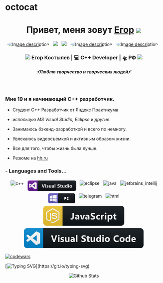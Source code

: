 # octocat
<div align="center">
   <h1>Привет, меня зовут  <a href="https://vk.com/gydis">Егор</a> <img src="https://media.giphy.com/media/hvRJCLFzcasrR4ia7z/giphy.gif" width="25px"> </h1>

 
</div>

<p align='center'>
   <a href="https://discordapp.com/users/Egor_Kostylev#4663/ "><img height="30" src="https://github.com/Egorchik44/octocat/blob/main/Logo/Discord.png" alt="Image description" style="border-radius: 50%;"></a>&nbsp;&nbsp;
<a href="https://vk.com/gydis"><img height="30" src="https://deskmed.ru/wp-content/files/photo-1-1536x1536.png"></a>&nbsp;&nbsp;
<a href="https://t.me/ReallyEgorchik"><img height="45" src="https://cdn.mypanel.link/do7r0s/rk64zfon6r6gde4c.png"></a>&nbsp;&nbsp;
<a href="https://habr.com/ru/users/Egorchik44/"><img height="30" src="https://github.com/Egorchik44/octocat/blob/main/Logo/Habr.png" alt="Image description" style="border-radius: 50%;"></a>&nbsp;&nbsp;
 <a href="mailto:southjosh42@gmail.com"><img height="30" src="https://www.svgrepo.com/show/217146/gmail.svg" alt="Image description" style="border-radius: 50%;"></a>&nbsp;&nbsp;
 </p>



<div align="center">
<h3><img src="https://media.giphy.com/media/WUlplcMpOCEmTGBtBW/giphy.gif" width="30"> Егор Костылев | 💻 С++ Developer | 🛸 РФ <img src="https://media.giphy.com/media/WUlplcMpOCEmTGBtBW/giphy.gif" width="30"></h3>
</div>




 
 <h5 align="center">
   <i>⚡️Люблю творчество и творческих людей⚡️</i>
  </h5>
 
 
<br />

<p align="center">
  <h3> Мне 19 и я начинающий C++ разработчик.</h3>
</p>

 -  Студент С++ Разработчик от Яндекс Практикума
 
 - <i>использую MS Visual Studio, Eclipse и другие.</i>
 
 - Занимаюсь бэкенд-разработкой и всего по немногу.
 
 - Увлекаюсь видеосъемкой и активным образом жизни.

 - Все для того, чтобы жизнь была лучше.
 
 - Резюме на <a href="https://hh.ru/applicant/resumes/view?resume=2e28fb37ff0be767130039ed1f6d61316d3363">hh.ru</a>

 


 
### - Languages and Tools...

<p align="center">
  <!-- For more icons please follow  https://github.com/MikeCodesDotNET/ColoredBadges -->
  
   <img src="https://github.com/Egorchik44/octocat/blob/main/Logo/visualstudio.png" alt="c++" height="33" style="vertical-align:top; margin:4px">
   <img src="https://github.com/MikeCodesDotNET/ColoredBadges/blob/master/png/dev/tools/visualstudio.png" alt="visualstudio" height="33" style="vertical-align:top; margin:4px">
    <img src="https://github.com/MikeCodesDotNET/ColoredBadges/blob/master/png/dev/tools/eclipse.png?raw=true" alt="eclipse" style="vertical-align:top; margin:4px">
   <img src="https://github.com/MikeCodesDotNET/ColoredBadges/blob/master/png/dev/languages/java.png?raw=true" alt="java" style="vertical-align:top; margin:4px">
   <img src="https://github.com/MikeCodesDotNET/ColoredBadges/blob/master/png/dev/tools/jetbrains_intellij.png?raw=true" alt="jetbrains_intellij" style="vertical-align:top; margin:4px">
   <img src="https://github.com/MikeCodesDotNET/ColoredBadges/blob/master/png/devices/pc.png?raw=true" alt="pc" style="vertical-align:top; margin:4px">
  <img src="https://github.com/MikeCodesDotNET/ColoredBadges/blob/master/png/social/telegram.png?raw=true" alt="telegram" style="vertical-align:top; margin:4px">   
  <img src="https://github.com/MikeCodesDotNET/ColoredBadges/blob/master/png/dev/languages/css3.png?raw=true" alt="html" style="vertical-align:top; margin:4px"> 
  <img src="https://raw.githubusercontent.com/8bithemant/8bithemant/master/svg/dev/languages/js.svg" alt="js" style="vertical-align:top; margin:4px">
  <img src="https://raw.githubusercontent.com/8bithemant/8bithemant/master/svg/dev/tools/visualstudio_code.svg" alt="vscode" style="vertical-align:top; margin:4px">
</p>




[![codewars](https://www.codewars.com/users/Egorchik44/badges/small)](https://www.codewars.com/users/Egorchik44)



 [![Typing SVG](https://readme-typing-svg.herokuapp.com?color=%2336BCF7&lines=Stay+awesome+!)](https://git.io/typing-svg)
<p align="center">
        <img src="https://raw.githubusercontent.com/mayhemantt/mayhemantt/Update/svg/Bottom.svg" alt="Github Stats" />
</p>
